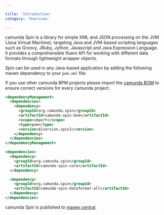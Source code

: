 ```yaml
---

title: 'Introduction'
category: 'Overview'

---
```


camunda Spin is a library for simple XML and JSON processing on the JVM (Java
Virtual Machine), targeting Java and JVM-based scripting languages such as
Groovy, JRuby, Jython, Javascript and Java Expression Language. It provides a
comprehensible fluent API for working with different data formats through
lightweight wrapper objects.

Spin can be used in any Java-based application by adding the following maven
dependency to your `pom.xml` file:

<div class="alert alert-info">
  If you use other camunda BPM projects please import the
  <a class="alert-link" href="ref:/guides/getting-started-guides/#apache-maven-the-camunda-bom">
  camunda BOM</a> to ensure correct versions for every camunda project.
</div>

```xml
<dependencyManagement>
  <dependencies>
    <dependency>
      <groupId>org.camunda.spin</groupId>
      <artifactId>camunda-spin-bom</artifactId>
      <scope>import</scope>
      <type>pom</type>
      <version>${version.spin}</version>
    </dependency>
  </dependencies>
</dependencyManagement>
```

```xml
<dependencies>
  <dependency>
    <groupId>org.camunda.spin</groupId>
    <artifactId>camunda-spin-core</artifactId>
  </dependency>

  <dependency>
    <groupId>org.camunda.spin</groupId>
    <artifactId>camunda-spin-dataformat-all</artifactId>
  </dependency>
</dependencies>
```


camunda Spin is published to [maven central][1].

[1]: http://search.maven.org/#search%7Cga%7C1%7Ccamunda-spin

